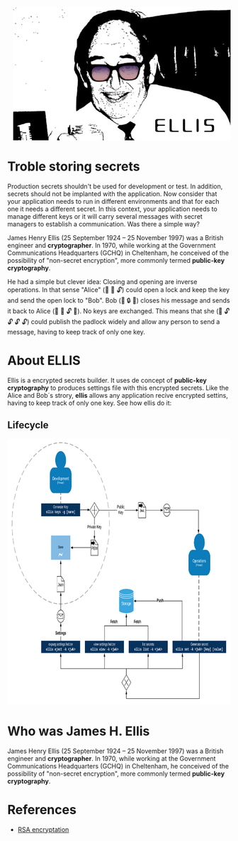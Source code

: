 <p align="right">
  <img height="300" src="https://raw.githubusercontent.com/yanjustino/ellis/master/assets/image.png">
</p>

# Troble storing secrets
Production secrets shouldn't be used for development or test. In addition, secrets should not be implanted with the application. Now consider that your application needs to run in different environments and that for each one it needs a different secret. In this context, your application needs to manage different keys or it will carry several messages with secret managers to establish a communication. Was there a simple way?

James Henry Ellis (25 September 1924 – 25 November 1997) was a British engineer and **cryptographer**. In 1970, while working at the Government Communications Headquarters (GCHQ) in Cheltenham, he conceived of the possibility of "non-secret encryption", more commonly termed **public-key cryptography**.

He had a simple but clever idea: Closing and opening are inverse operations. In that sense "Alice" (:girl: :key: :unlock:) could open a lock and keep the key and send the open lock to "Bob". Bob (:boy: :lock: :email:) closes his message and sends it back to Alice (:girl: :key: :unlock: :email:). No keys are exchanged. This means that she (:girl: :unlock: :unlock: :unlock: :unlock:) could publish the padlock widely and allow any person to send a message, having to keep track of only one key.

# About ELLIS
Ellis is a encrypted secrets builder. It uses de concept of **public-key cryptography** to produces settings file with this encrypted secrets. Like the Alice and Bob´s strory, **ellis** allows any application recive encrypted settins, having to keep track of only one key. See how ellis do it:

## Lifecycle
<p align="center">
  <img height="600" src="https://raw.githubusercontent.com/yanjustino/ellis/master/assets/lifecycle.png">
</p>

# Who was James H. Ellis 
James Henry Ellis (25 September 1924 – 25 November 1997) was a British engineer and **cryptographer**. In 1970, while working at the Government Communications Headquarters (GCHQ) in Cheltenham, he conceived of the possibility of "non-secret encryption", more commonly termed **public-key cryptography**.


# References
* [RSA encryptation](https://www.khanacademy.org/computing/computer-science/cryptography/modern-crypt/v/intro-to-rsa-encryption)
